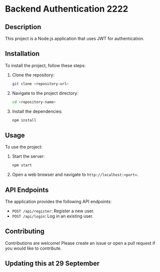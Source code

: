 # Backend Authentication 2222

## Description
This project is a Node.js application that uses JWT for authentication.

## Installation
To install the project, follow these steps:

1. Clone the repository:
    ```bash
    git clone <repository-url>
    ```
2. Navigate to the project directory:
    ```bash
    cd <repository-name>
    ```
3. Install the dependencies:
    ```bash
    npm install
    ```
## Usage
To use the project:

1. Start the server:
    ```bash
    npm start
    ```
2. Open a web browser and navigate to `http://localhost:<port>`.

## API Endpoints
The application provides the following API endpoints:

- `POST /api/register`: Register a new user.
- `POST /api/login`: Log in an existing user.

## Contributing
Contributions are welcome! Please create an issue or open a pull request if you would like to contribute.
## Updating this at 29 September

